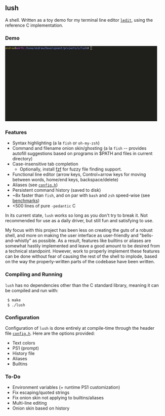 ## lush

A shell.  Written as a toy demo for my terminal line editor [`ledit`](https://github.com/Cubified/ledit.asm), using the reference C implementation.

### Demo

![Demo](https://github.com/Cubified/lush/blob/main/demo.gif)

### Features

- Syntax highlighting (a la `fish` or `oh-my-zsh`)
- Command and filename onion skin/ghosting (a la `fish` -- provides autofill suggestions based on programs in $PATH and files in current directory)
- Case-insensitive tab completion
  - Optionally, install [fzf](https://github.com/junegunn/fzf) for fuzzy file finding support.
- Functional line editor (arrow keys, Control+arrow keys for moving between words, home/end keys, backspace/delete)
- Aliases (see [`config.h`](https://github.com/Cubified/lush/blob/main/config.h))
- Persistent command history (saved to disk)
- ~8x faster than `fish`, and on par with `bash` and `zsh` speed-wise (see [benchmarks](https://github.com/Cubified/lush/blob/main/bench/results))
- <500 lines of pure `-pedantic` C

In its current state, `lush` works so long as you don't try to break it.  Not recommended for use as a daily driver, but still fun and satisfying to use.

My focus with this project has been less on creating the guts of a robust shell, and more on making the user interface as user-friendly and "bells-and-whistly" as possible.  As a result, features like builtins or aliases are somewhat hastily implemented and leave a good amount to be desired from a technical standpoint.  However, work to properly implement these features can be done without fear of causing the rest of the shell to implode, based on the way the properly-written parts of the codebase have been written.

### Compiling and Running

`lush` has no dependencies other than the C standard library, meaning it can be compiled and run with:

     $ make
     $ ./lush

### Configuration

Configuration of `lush` is done entirely at compile-time through the header file [`config.h`](https://github.com/Cubified/lush/blob/main/config.h).  Here are the options provided:

- Text colors
- PS1 (prompt)
- History file
- Aliases
- Builtins

### To-Do

- Environment variables (+ runtime PS1 customization)
- Fix escaping/quoted strings
- Fix onion skin not applying to builtins/aliases
- Multi-line editing
- Onion skin based on history
